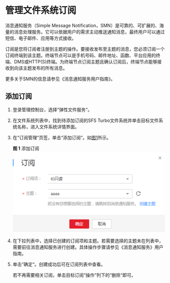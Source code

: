 # 管理文件系统订阅<a name="ZH-CN_TOPIC_0137628262"></a>

消息通知服务（Simple Message Notification，SMN）是可靠的、可扩展的、海量的消息处理服务。它可以依据用户的需求主动推送通知消息，最终用户可以通过短信、电子邮件、应用等方式接收。

订阅是您将订阅者注册到主题的操作。要接收发布至主题的消息，您必须订阅一个订阅终端到该主题。终端节点可以是手机号码、邮件地址、函数、平台应用的终端、DMS或HTTP\(S\)终端。为终端节点订阅主题且确认订阅后，终端节点能够接收到向该主题发布的所有消息。

更多关于SMN的信息请参见《消息通知服务用户指南》。

## 添加订阅<a name="section2191141816613"></a>

1.  登录管理控制台，选择“弹性文件服务“。
2.  在文件系统列表中，找到待添加订阅的SFS Turbo文件系统并单击目标文件系统名称，进入文件系统详情界面。
3.  在“订阅管理“页签，单击“添加订阅“。如[图1](#fig235994321310)所示。

    **图 1**  添加订阅<a name="fig235994321310"></a>  
    ![](figures/添加订阅.png "添加订阅")

4.  在下拉列表中，选择已创建的订阅项和主题。若需要选择的主题未在列表中，需要前往消息通知服务进行创建。具体操作步骤请参见《消息通知服务》用户指南。
5.  单击“确定“。创建成功后可在订阅列表中查看。

    若不再需要相关订阅，单击目标订阅“操作”列下的“删除“即可。


